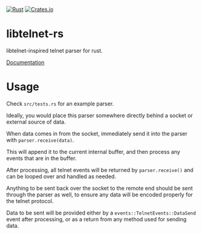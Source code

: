 [![Rust](https://github.com/envis10n/libtelnet-rs/workflows/Rust/badge.svg?branch=master)](https://github.com/envis10n/libtelnet-rs)
[![Crates.io](https://img.shields.io/crates/v/libtelnet-rs)](https://crates.io/crates/libtelnet-rs)
# libtelnet-rs

libtelnet-inspired telnet parser for rust.

[Documentation](https://github.envis10n.dev/libtelnet_rs)

# Usage

Check `src/tests.rs` for an example parser.

Ideally, you would place this parser somewhere directly behind a socket or external source of data.

When data comes in from the socket, immediately send it into the parser with `parser.receive(data)`.

This will append it to the current internal buffer, and then process any events that are in the buffer.

After processing, all telnet events will be returned by `parser.receive()` and can be looped over and handled as needed.

Anything to be sent back over the socket to the remote end should be sent through the parser as well, to ensure any data will be encoded properly for the telnet protocol.

Data to be sent will be provided either by a `events::TelnetEvents::DataSend` event after processing, or as a return from any method used for sending data.
